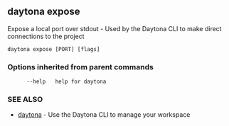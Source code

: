 ## daytona expose

Expose a local port over stdout - Used by the Daytona CLI to make direct connections to the project

```
daytona expose [PORT] [flags]
```

### Options inherited from parent commands

```
      --help   help for daytona
```

### SEE ALSO

* [daytona](daytona.md)	 - Use the Daytona CLI to manage your workspace

